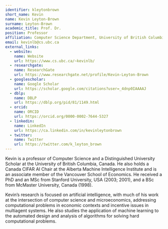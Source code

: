 ```yaml
---
identifier: kleytonbrown
short_name: Kevin
name: Kevin Leyton-Brown
surname: Leyton-Brown
academic_title: Prof. Dr.
position: Professor
affiliation: Computer Science Department, University of British Columbia, Canada
email: kevinlb@cs.ubc.ca
external_links:
  - website:
    name: Website
    url: https://www.cs.ubc.ca/~kevinlb/
  - researchgate:
    name: ResearchGate
    url: https://www.researchgate.net/profile/Kevin-Leyton-Brown
  - googlescholar:
    name: Google Scholar
    url: https://scholar.google.com/citations?user=_4dnp0IAAAAJ
  - dblp:
    name: DBLP
    url: https://dblp.org/pid/81/1149.html
  - orcid:
    name: ORCID
    url: https://orcid.org/0000-0002-7644-5327
  - linkedin:
    name: LinkedIn
    url: https://ca.linkedin.com/in/kevinleytonbrown
  - twitter:
    name: Twitter
    url: https://twitter.com/k_leyton_brown
---
```

Kevin is a professor of Computer Science and a Distinguished University Scholar at the University of British Columbia, Canada. He also holds a Canada CIFAR AI Chair at the Alberta Machine Intelligence Institute and is an associate member of the Vancouver School of Economics. He received a PhD and an MSc from Stanford University, USA (2003; 2001), and a BSc from McMaster University, Canada (1998). 

Kevin’s research is focused on artificial intelligence, with much of his work at the intersection of computer science and microeconomics, addressing computational problems in economic contexts and incentive issues in multiagent systems. He also studies the application of machine learning to the automated design and analysis of algorithms for solving hard computational problems.

